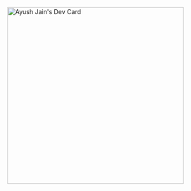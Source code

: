 
<a href="https://app.daily.dev/Ayush7865"><img src="https://github.com/AyushJain2480
/
AyushJain2480/blob/main/devcard.svg" width="400" alt="Ayush Jain's Dev Card"/></a>

